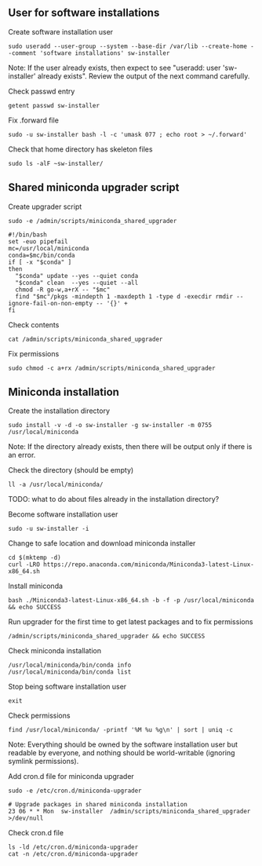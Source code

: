 ## User for software installations

Create software installation user

```shell
sudo useradd --user-group --system --base-dir /var/lib --create-home --comment 'software installations' sw-installer
```

Note: If the user already exists, then expect to see "useradd: user 'sw-installer' already exists". Review the output of the next command carefully.

Check passwd entry
```shell
getent passwd sw-installer
```

Fix .forward file
```shell
sudo -u sw-installer bash -l -c 'umask 077 ; echo root > ~/.forward'
```

Check that home directory has skeleton files
```shell
sudo ls -alF ~sw-installer/
```


## Shared miniconda upgrader script

Create upgrader script

```shell
sudo -e /admin/scripts/miniconda_shared_upgrader
```

```shell
#!/bin/bash
set -euo pipefail
mc=/usr/local/miniconda
conda=$mc/bin/conda
if [ -x "$conda" ]
then
  "$conda" update --yes --quiet conda
  "$conda" clean  --yes --quiet --all
  chmod -R go-w,a+rX -- "$mc"
  find "$mc"/pkgs -mindepth 1 -maxdepth 1 -type d -execdir rmdir --ignore-fail-on-non-empty -- '{}' +
fi
```

Check contents

```shell
cat /admin/scripts/miniconda_shared_upgrader
```

Fix permissions

```shell
sudo chmod -c a+rx /admin/scripts/miniconda_shared_upgrader
```

## Miniconda installation

Create the installation directory

```shell
sudo install -v -d -o sw-installer -g sw-installer -m 0755 /usr/local/miniconda
```

Note: If the directory already exists, then there will be output only if there is an error.

Check the directory (should be empty)

```shell
ll -a /usr/local/miniconda/
```

TODO: what to do about files already in the installation directory?

Become software installation user

```shell
sudo -u sw-installer -i
```

Change to safe location and download miniconda installer

```shell
cd $(mktemp -d)
curl -LRO https://repo.anaconda.com/miniconda/Miniconda3-latest-Linux-x86_64.sh
```

Install miniconda

```shell
bash ./Miniconda3-latest-Linux-x86_64.sh -b -f -p /usr/local/miniconda && echo SUCCESS
```

Run upgrader for the first time to get latest packages and to fix permissions

```shell
/admin/scripts/miniconda_shared_upgrader && echo SUCCESS
```

Check miniconda installation

```shell
/usr/local/miniconda/bin/conda info
/usr/local/miniconda/bin/conda list
```

Stop being software installation user

```shell
exit
```

Check permissions

```shell
find /usr/local/miniconda/ -printf '%M %u %g\n' | sort | uniq -c
```

Note: Everything should be owned by the software installation user but readable by everyone, and nothing should be world-writable (ignoring symlink permissions).

Add cron.d file for miniconda upgrader

```shell
sudo -e /etc/cron.d/miniconda-upgrader
```

```
# Upgrade packages in shared miniconda installation
23 06 * * Mon  sw-installer  /admin/scripts/miniconda_shared_upgrader >/dev/null
```

Check cron.d file

```shell
ls -ld /etc/cron.d/miniconda-upgrader
cat -n /etc/cron.d/miniconda-upgrader
```

